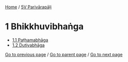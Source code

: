
[Home](/) / [5V Parivārapāḷi](/tipitaka/5V.md)

# 1 Bhikkhuvibhaṅga

* [1.1 Paṭhamabhāga](/tipitaka/5V/1/1.1.md)
* [1.2 Dutiyabhāga](/tipitaka/5V/1/1.2.md)

[Go to previous page](/tipitaka/5V/0.md) / [Go to parent page](/tipitaka/5V/0.md) / [Go to next page](/tipitaka/5V/1/1.1.md)



